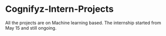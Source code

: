 # Cognifyz-Intern-Projects
All the projects are on Machine learning based. The internship started from May 15 and still ongoing.
